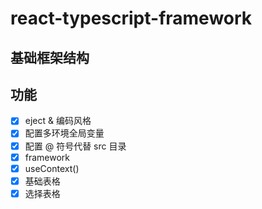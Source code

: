 # react-typescript-framework

## 基础框架结构

## 功能

- [x] eject & 编码风格
- [x] 配置多环境全局变量
- [x] 配置 @ 符号代替 src 目录
- [x] framework
- [x] useContext()
- [x] 基础表格
- [x] 选择表格
